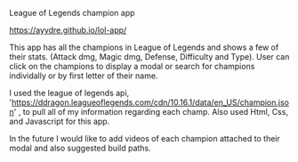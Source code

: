 League of Legends champion app

https://ayydre.github.io/lol-app/

This app has all the champions in League of Legends and shows a few of their stats. (Attack dmg, Magic dmg, Defense, Difficulty and Type). User can click on the champions to display a modal or search for champions individally or by first letter of their name.

I used the league of legends api, 'https://ddragon.leagueoflegends.com/cdn/10.16.1/data/en_US/champion.json' , to pull all of my information regarding each champ. Also used Html, Css, and Javascript for this app.

In the future I would like to add videos of each champion attached to their modal and also suggested build paths.

